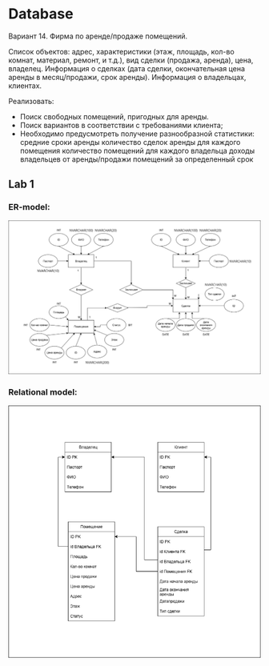 
# Database

Вариант 14. Фирма по аренде/продаже помещений.

Список объектов: адрес, характеристики (этаж, площадь, кол-во комнат, материал, ремонт, и т.д.), вид сделки (продажа, аренда), цена, владелец.
Информация о сделках (дата сделки, окончательная цена аренды в месяц/продажи, срок аренды).
Информация о владельцах, клиентах.

Реализовать:
- Поиск свободных помещений, пригодных для аренды.
- Поиск вариантов в соответствии с требованиями клиента;
- Необходимо предусмотреть получение разнообразной статистики:
средние сроки аренды
количество сделок аренды для каждого помещения
количество помещений для каждого владельца
доходы владельцев от аренды/продажи помещений за определенный срок

## Lab 1

### ER-model:
![ER-model](/Pics/ER_model.png)
### Relational model:
![REL-model](/Pics/REL_model.png)
